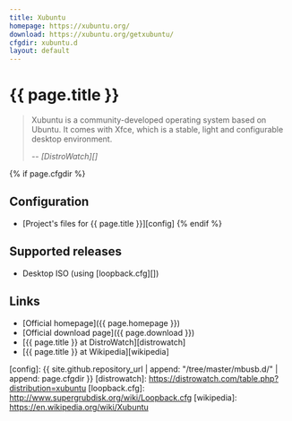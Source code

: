 ```yaml
---
title: Xubuntu
homepage: https://xubuntu.org/
download: https://xubuntu.org/getxubuntu/
cfgdir: xubuntu.d
layout: default
---
```


# {{ page.title }}

> Xubuntu is a community-developed operating system based on Ubuntu. It comes
> with Xfce, which is a stable, light and configurable desktop environment.
>
> -- <cite markdown="1">[DistroWatch][]</cite>


{% if page.cfgdir %}
## Configuration

- [Project's files for {{ page.title }}][config]
{% endif %}


## Supported releases

- Desktop ISO (using [loopback.cfg][])


## Links

- [Official homepage]({{ page.homepage }})
- [Official download page]({{ page.download }})
- [{{ page.title }} at DistroWatch][distrowatch]
- [{{ page.title }} at Wikipedia][wikipedia]


[config]: {{ site.github.repository_url | append: "/tree/master/mbusb.d/" | append: page.cfgdir }}
[distrowatch]: https://distrowatch.com/table.php?distribution=xubuntu
[loopback.cfg]: http://www.supergrubdisk.org/wiki/Loopback.cfg
[wikipedia]: https://en.wikipedia.org/wiki/Xubuntu
